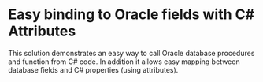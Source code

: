 # Easy binding to Oracle fields with C# Attributes

This solution demonstrates an easy way to call Oracle database procedures and function from C# code.
In addition it allows easy mapping between database fields and C# properties (using attributes).
